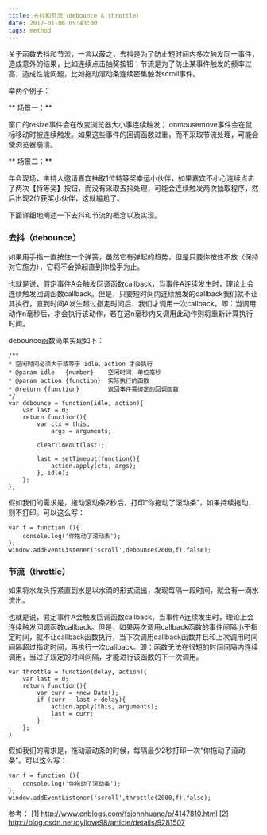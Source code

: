 ```yaml
---
title: 去抖和节流（debounce & throttle）
date: 2017-01-06 09:43:00
tags: method
---
```


关于函数去抖和节流，一言以蔽之，去抖是为了防止短时间内多次触发同一事件，造成意外的结果，比如连续点击抽奖按钮；节流是为了防止某事件触发的频率过高，造成性能问题，比如拖动滚动条连续密集触发scroll事件。

<!-- more -->

举两个例子：

** 场景一：**

窗口的resize事件会在改变浏览器大小事连续触发； onmousemove事件会在鼠标移动时被连续触发。如果这些事件的回调函数过重，而不采取节流处理，可能会使浏览器崩溃。

** 场景二：**

年会现场，主持人邀请嘉宾抽取1位特等奖幸运小伙伴，如果嘉宾不小心连续点击了两次【特等奖】按钮，而没有采取去抖处理，可能会连续触发两次抽取程序，然后出现2位获奖小伙伴，这就尴尬了。

下面详细地阐述一下去抖和节流的概念以及实现。

### 去抖（debounce） ###

如果用手指一直按住一个弹簧，虽然它有弹起的趋势，但是只要你按住不放（保持对它施力），它将不会弹起直到你松手为止。

也就是说，假定事件A会触发回调函数callback，当事件A连续发生时，理论上会连续触发回调函数callback。但是，只要短时间内连续触发的callback我们就不让其执行，直到时间A发生超过指定时间后，我们才调用一次callback。即：当调用动作n毫秒后，才会执行该动作，若在这n毫秒内又调用此动作则将重新计算执行时间。

debounce函数简单实现如下：

```
/**
* 空闲时间必须大于或等于 idle，action 才会执行
* @param idle   {number}    空闲时间，单位毫秒
* @param action {function}  实际执行的函数
* @return {function}        返回事件需绑定的回调函数
*/
var debounce = function(idle, action){
    var last = 0;
    return function(){
        var ctx = this, 
            args = arguments;

        clearTimeout(last);

        last = setTimeout(function(){
            action.apply(ctx, args);
        }, idle);
    };
};
```

假如我们的需求是，拖动滚动条2秒后，打印“你拖动了滚动条”，如果持续拖动，则不打印。可以这么写：

```
var f = function (){
    console.log('你拖动了滚动条');
};
window.addEventListener('scroll',debounce(2000,f),false);
```

### 节流（throttle） ###

如果将水龙头拧紧直到水是以水滴的形式流出，发现每隔一段时间，就会有一滴水流出。

也就是说，假定事件A会触发回调函数callback，当事件A连续发生时，理论上会连续触发回调函数callback。但是，如果两次调用callback函数的事件间隔小于指定时间，就不让callback函数执行，当下次调用callback函数并且和上次调用时间间隔超过指定时间，再执行一次callback。即：函数无法在很短的时间间隔内连续调用，当过了规定的时间间隔，才能进行该函数的下一次调用。

```
var throttle = function(delay, action){
    var last = 0;
    return function(){
        var curr = +new Date();
        if (curr - last > delay){
            action.apply(this, arguments);
            last = curr;
        }
    };
}
```

假如我们的需求是，拖动滚动条的时候，每隔最少2秒打印一次“你拖动了滚动条”。可以这么写：

```
var f = function (){
    console.log('你拖动了滚动条');
};
window.addEventListener('scroll',throttle(2000,f),false);
```

参考：
[1] http://www.cnblogs.com/fsjohnhuang/p/4147810.html
[2] http://blog.csdn.net/dyllove98/article/details/9281507
